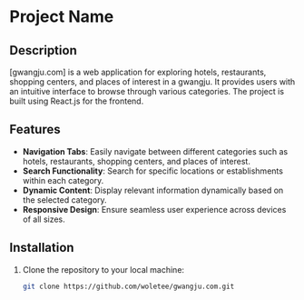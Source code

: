 # Project Name

## Description

[gwangju.com] is a web application for exploring hotels, restaurants, shopping centers, and places of interest in a gwangju. It provides users with an intuitive interface to browse through various categories. The project is built using React.js for the frontend.

## Features

- **Navigation Tabs**: Easily navigate between different categories such as hotels, restaurants, shopping centers, and places of interest.
- **Search Functionality**: Search for specific locations or establishments within each category.
- **Dynamic Content**: Display relevant information dynamically based on the selected category.
- **Responsive Design**: Ensure seamless user experience across devices of all sizes.

## Installation

1. Clone the repository to your local machine:

   ```bash
   git clone https://github.com/woletee/gwangju.com.git
